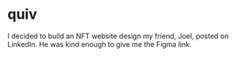 # quiv
I decided to build an NFT website design my friend, Joel, posted on LinkedIn. He was kind enough to give me the Figma link.

